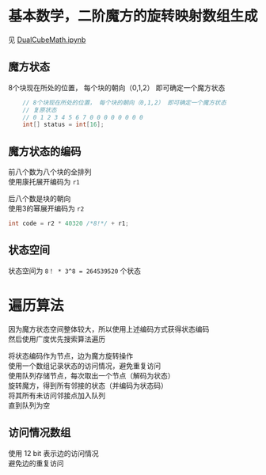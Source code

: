 # 基本数学，二阶魔方的旋转映射数组生成
见 [DualCubeMath.ipynb]()

## 魔方状态

8个块现在所处的位置， 每个块的朝向（0,1,2） 即可确定一个魔方状态
```c
    // 8个块现在所处的位置， 每个块的朝向（0,1,2） 即可确定一个魔方状态
    // 复原状态
    // 0 1 2 3 4 5 6 7 0 0 0 0 0 0 0 0 
    int[] status = int[16];    
```

## 魔方状态的编码

前八个数为八个块的全排列  
使用康托展开编码为 ```r1```

后八个数是块的朝向  
使用3的幂展开编码为 ```r2```

``` c
int code = r2 * 40320 /*8!*/ + r1;
```


## 状态空间

状态空间为 ```8！ * 3^8 = 264539520``` 个状态


# 遍历算法

因为魔方状态空间整体较大，所以使用上述编码方式获得状态编码  
然后使用广度优先搜索算法遍历  

将状态编码作为节点，边为魔方旋转操作  
使用一个数组记录状态的访问情况，避免重复访问  
使用队列存储节点，每次取出一个节点（解码为状态）  
旋转魔方，得到所有邻接的状态（并编码为状态码）  
将其所有未访问邻接点加入队列  
直到队列为空

## 访问情况数组
使用 12 bit 表示边的访问情况  
避免边的重复访问  



